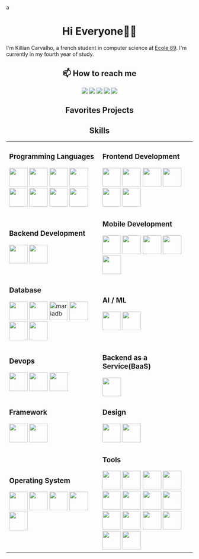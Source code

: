 a<h1 align="center">Hi Everyone👋🏻</h1>

<p>I'm Killian Carvalho, a french student in computer science at <a href="https://www.ecole-89.com/">Ecole 89</a>. I'm currently in my fourth year of study.</p>

<h2 align="center">📫 How to reach me</h2>
<div align="center">
    <a href="https://www.linkedin.com/in/killian-carvalho-89m1/"><img src="https://img.shields.io/badge/LinkedIn-0077B5?style=for-the-badge&logo=linkedin&logoColor=white"/></a>
    <a href=" https://discordapp.com/users/560923796668678144"><img src="https://img.shields.io/badge/Discord-7289DA?style=for-the-badge&logo=discord&logoColor=white"/></a>
    <a href="https://www.instagram.com/qwercus__/"><img src="https://img.shields.io/badge/Instagram-E4405F?style=for-the-badge&logo=instagram&logoColor=white"/></a>
    <a href="mailto:killiancarvalho.pro@protonmail.com" target="_blank"><img src="https://img.shields.io/badge/ProtonMail-8B89CC?style=for-the-badge&logo=protonmail&logoColor=white"/></a>
    <a href="https://stackoverflow.com/users/22625419/qwercus"><img src="https://img.shields.io/badge/StackOverflow-FE7A16?style=for-the-badge&logo=stackoverflow&logoColor=white"/></a>
</div>

<!-- favorites project -->
<h2 align="center">Favorites Projects</h2>
<div>
</div>

<h2 align="center">Skills</h2>
<div>
    <table align="center">
        <tr>
            <td width="50%">
                <h3>Programming Languages</h3>
                <div>
                    <img src="https://cdn.jsdelivr.net/gh/devicons/devicon/icons/c/c-original.svg" width="50" height="50"/>
                    <img src="https://cdn.jsdelivr.net/gh/devicons/devicon/icons/cplusplus/cplusplus-original.svg" width="50" height="50" />
                    <img src="https://cdn.jsdelivr.net/gh/devicons/devicon/icons/csharp/csharp-original.svg" width="50" height="50" />
                    <img src="https://cdn.jsdelivr.net/gh/devicons/devicon/icons/python/python-original.svg" width="50" height="50" />
                    <img src="https://cdn.jsdelivr.net/gh/devicons/devicon/icons/java/java-original.svg" width="50" height="50" />
                    <img src="https://cdn.jsdelivr.net/gh/devicons/devicon/icons/javascript/javascript-original.svg" width="50" height="50" />
                    <img src="https://cdn.jsdelivr.net/gh/devicons/devicon/icons/typescript/typescript-original.svg" width="50" height="50" />
                    <img src="https://cdn.jsdelivr.net/gh/devicons/devicon/icons/php/php-original.svg" width="50" height="50" />
                </div>
            </td>
            <td width="50%">
                <h3>Frontend Development</h3>
                <div>
                    <img src="https://cdn.jsdelivr.net/gh/devicons/devicon/icons/html5/html5-original-wordmark.svg" width="50" height="50" />
                    <img src="https://cdn.jsdelivr.net/gh/devicons/devicon/icons/css3/css3-original-wordmark.svg" width="50" height="50" />
                    <img src="https://cdn.jsdelivr.net/gh/devicons/devicon/icons/bootstrap/bootstrap-original-wordmark.svg" width="50" height="50" />
                    <img src="https://cdn.jsdelivr.net/gh/devicons/devicon/icons/react/react-original-wordmark.svg" width="50" height="50" />
                    <img src="https://cdn.jsdelivr.net/gh/devicons/devicon/icons/vuejs/vuejs-original-wordmark.svg" width="50" height="50" />
                    <img src="https://cdn.jsdelivr.net/gh/devicons/devicon/icons/qt/qt-original.svg" width="50" height="50" />
                </div>
            </td>
        </tr>
        <tr>
            <td>
                <h3>Backend Development</h3>
                <div>
                    <img src="https://cdn.jsdelivr.net/gh/devicons/devicon/icons/nodejs/nodejs-original-wordmark.svg" width="50" height="50" />
                    <img src="https://cdn.jsdelivr.net/gh/devicons/devicon/icons/express/express-original-wordmark.svg" width="50" height="50" />
                </div>
            </td>
            <td>
                <h3>Mobile Development</h3>
                <div>
                    <img src="https://cdn.jsdelivr.net/gh/devicons/devicon/icons/android/android-plain.svg" width="50" height="50" />
                    <img src="https://cdn.jsdelivr.net/gh/devicons/devicon/icons/kotlin/kotlin-original.svg" width="50" height="50" />
                    <img src="https://cdn.jsdelivr.net/gh/devicons/devicon/icons/flutter/flutter-original.svg" width="50" height="50" />
                    <img src="https://cdn.jsdelivr.net/gh/devicons/devicon/icons/dart/dart-original.svg" width="50" height="50" />
                    <img src="https://cdn.jsdelivr.net/gh/devicons/devicon/icons/react/react-original.svg" width="50" height="50" />
                </div>
            </td>
        </tr>
        <tr>
            <td>
                <h3>Database</h3>
                <div>
                    <img src="https://cdn.jsdelivr.net/gh/devicons/devicon/icons/mysql/mysql-original-wordmark.svg" width="50" height="50" />
                    <img src="https://cdn.jsdelivr.net/gh/devicons/devicon/icons/sqlite/sqlite-original.svg" width="50" height="50" />
                    <img src="https://www.vectorlogo.zone/logos/mariadb/mariadb-icon.svg" alt="mariadb" width="50" height="50"/>
                    <img src="https://cdn.jsdelivr.net/gh/devicons/devicon/icons/postgresql/postgresql-plain-wordmark.svg" width="50" height="50" />
                    <img src="https://cdn.jsdelivr.net/gh/devicons/devicon/icons/mongodb/mongodb-original-wordmark.svg" width="50" height="50" />
                    <img src="https://cdn.jsdelivr.net/gh/devicons/devicon/icons/neo4j/neo4j-original-wordmark.svg" width="50" height="50" />
                </div>
            </td>
            <td>
                <h3>AI / ML </h3>
                <div>
                    <img src="https://cdn.jsdelivr.net/gh/devicons/devicon/icons/pandas/pandas-original.svg" width="50" height="50" />
                    <img src="https://cdn.jsdelivr.net/gh/devicons/devicon/icons/matlab/matlab-original.svg" width="50" height="50" />
                </div>
            </td>
        </tr>
        <tr>
            <td>
                <h3>Devops</h3>
                <div>
                    <img src="https://cdn.jsdelivr.net/gh/devicons/devicon/icons/docker/docker-original-wordmark.svg" width="50" height="50" />
                    <img src="https://cdn.jsdelivr.net/gh/devicons/devicon/icons/bash/bash-original.svg" width="50" height="50" />
                    <img src="https://cdn.jsdelivr.net/gh/devicons/devicon/icons/azure/azure-original-wordmark.svg" width="50" height="50" />
                </div>
            </td>
            <td>
                <h3>Backend as a Service(BaaS)</h3>
                <div>
                    <img src="https://cdn.jsdelivr.net/gh/devicons/devicon/icons/firebase/firebase-plain-wordmark.svg" width="50" height="50" />
                </div>
            </td>
        </tr>
        <tr>
            <td>
                <h3>Framework</h3>
                <div>
                    <img src="https://cdn.jsdelivr.net/gh/devicons/devicon/icons/laravel/laravel-plain-wordmark.svg" width="50" height="50" />
                    <img src="https://cdn.jsdelivr.net/gh/devicons/devicon/icons/cakephp/cakephp-original.svg" width="50" height="50" />
                </div>
            </td>
            <td>
                <h3>Design</h3>
                <div>
                    <img src="https://cdn.jsdelivr.net/gh/devicons/devicon/icons/figma/figma-original.svg" width="50" height="50" />
                    <img src="https://cdn.jsdelivr.net/gh/devicons/devicon/icons/canva/canva-original.svg" width="50" height="50" />
                </div>
            </td>
        </tr>
        <tr>
            <td>
                <h3>Operating System</h3>
                <div>
                    <img src="https://cdn.jsdelivr.net/gh/devicons/devicon/icons/windows8/windows8-original.svg" width="50" height="50" />
                    <img src="https://cdn.jsdelivr.net/gh/devicons/devicon/icons/apple/apple-original.svg" width="50" height="50" />
                    <img src="https://cdn.jsdelivr.net/gh/devicons/devicon/icons/linux/linux-original.svg" width="50" height="50" />
                    <img src="https://cdn.jsdelivr.net/gh/devicons/devicon/icons/fedora/fedora-plain.svg" width="50" height="50" />
                    <img src="https://cdn.jsdelivr.net/gh/devicons/devicon/icons/android/android-original.svg" width="50" height="50" />
                </div>
            </td>
            <td>
                <h3>Tools</h3>
                <div>
                    <img src="https://cdn.jsdelivr.net/gh/devicons/devicon/icons/git/git-original-wordmark.svg" width="50" height="50" />
                    <img src="https://cdn.jsdelivr.net/gh/devicons/devicon/icons/github/github-original-wordmark.svg" width="50" height="50" />
                    <img src="https://cdn.jsdelivr.net/gh/devicons/devicon/icons/gitlab/gitlab-original-wordmark.svg" width="50" height="50" />
                    <img src="https://cdn.jsdelivr.net/gh/devicons/devicon/icons/bitbucket/bitbucket-original-wordmark.svg" width="50" height="50" />
                    <img src="https://cdn.jsdelivr.net/gh/devicons/devicon/icons/codepen/codepen-plain.svg" width="50" height="50" />
                    <img src="https://cdn.jsdelivr.net/gh/devicons/devicon/icons/filezilla/filezilla-plain.svg" width="50" height="50" />
                    <img src="https://cdn.jsdelivr.net/gh/devicons/devicon/icons/composer/composer-line-wordmark.svg" width="50" height="50" />
                    <img src="https://cdn.jsdelivr.net/gh/devicons/devicon/icons/jquery/jquery-plain-wordmark.svg" width="50" height="50" />
                    <img src="https://cdn.jsdelivr.net/gh/devicons/devicon/icons/npm/npm-original-wordmark.svg" width="50" height="50" />
                    <img src="https://cdn.jsdelivr.net/gh/devicons/devicon/icons/raspberrypi/raspberrypi-original.svg" width="50" height="50" />
                    <img src="https://cdn.jsdelivr.net/gh/devicons/devicon/icons/unity/unity-original-wordmark.svg" width="50" height="50" />
                    <img src="https://cdn.jsdelivr.net/gh/devicons/devicon/icons/vscode/vscode-original.svg" width="50" height="50" />
                    <img src="https://cdn.jsdelivr.net/gh/devicons/devicon/icons/wordpress/wordpress-original.svg" width="50" height="50" />
                    <img src="https://cdn.jsdelivr.net/gh/devicons/devicon/icons/yarn/yarn-original-wordmark.svg" width="50" height="50" />
                </div>
            </td>
        </tr>
        <!-- <tr><td width="40%"></td><td width="40%"></td></tr> -->
    </table>
</div>
<!--
**KillianCarvalho/KillianCarvalho** is a ✨ _special_ ✨ repository because its `README.md` (this file) appears on your GitHub profile.

Here are some ideas to get you started:

-   🔭 I’m currently working on ...
-   🌱 I’m currently learning ...
-   👯 I’m looking to collaborate on ...
-   🤔 I’m looking for help with ...
-   💬 Ask me about ...
-   📫 How to reach me: ...
-   😄 Pronouns: ...
-   ⚡ Fun fact: ...
    -->

